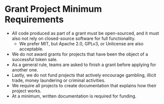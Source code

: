 # Grant Project Minimum Requirements
- All code produced as part of a grant must be open-sourced, and it must also not rely on closed-source software for full functionality. 
  - We prefer MIT, but Apache 2.0, GPLv3, or Unlicense are also acceptable.
- We do not award grants for projects that have been the object of a successful token sale.
- As a general rule, teams are asked to finish a grant before applying for another one.
- Lastly, we do not fund projects that actively encourage gambling, illicit trade, money laundering or criminal activities.
- We require all projects to create documentation that explains how their project works.
- At a minimum, written documentation is required for funding.
